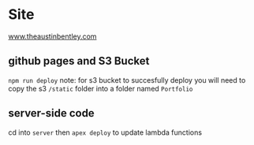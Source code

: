 # Site
www.theaustinbentley.com

## github pages and S3 Bucket
`npm run deploy`
note: for s3 bucket to succesfully deploy you will need to copy the s3 `/static` folder into a folder named `Portfolio`

## server-side code
cd into `server` then `apex deploy` to update lambda functions
